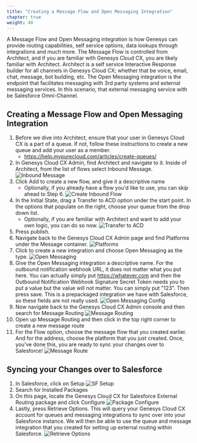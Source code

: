 ```yaml
---
title: "Creating a Message Flow and Open Messaging Integration"
chapter: true
weight: 40
---
```


A Message Flow and Open Messaging integration is how Genesys can provide routing capabilities, self service options, data lookups through integrations and much more. The Message Flow is controlled from Architect, and if you are familiar with Genesys Cloud CX, you are likely familiar with Architect. Architect is a self service Interactive Response builder for all channels in Genesys Cloud CX; whether that be voice, email, chat, message, bot building, etc. The Open Messaging integration is the endpoint that facilitates messaging with 3rd party systems and external messaging services. In this scenario, that external messaging service with be Salesforce Omni-Channel.

## Creating a Message Flow and Open Messaging Integration
1. Before we dive into Architect, ensure that your user in Genesys Cloud CX is a part of a queue. If not, follow these instructions to create a new queue and add your user as a member.
    - https://help.mypurecloud.com/articles/create-queues/
2. In Genesys Cloud CX Admin, find Architect and navigate to it. Inside of Architect, from the list of flows select Inbound Message.
![Inbound Message](/images/inboundMessage.jpg)
3. Click Add to create a new flow, and give it a descriptive name
    - Optionally, if you already have a flow you'd like to use, you can skip ahead to Step 6.
    ![Create Inbound Flow](/images/createInboundFlow.jpg)
4. In the Initial State, drag a Transfer to ACD option under the start point. In the options that populate on the right, choose your queue from the drop down list.
    - Optionally, if you are familiar with Architect and want to add your own logic, you can do so now.
    ![Transfer to ACD](/images/transferToACD.jpg)
5. Press publish.
6. Navigate back to the Genesys Cloud CX Admin page and find Platforms under the Message container.
![Platforms](/images/platforms.jpg)
7. Click to create a new integration and choose Open Messaging as the type.
![Open Messaging](/images/openMessaging.jpg)
8. Give the Open Messaging integration a descriptive name. For the outbound notification webhook URL, it does not matter what you put here. You can actually simply put https://whatever.com and then the Outbound Notification Webhook Signature Secret Token needs you to put a value but the value will not matter. You can simply put "123". Then press save. This is a prepackaged integration we have with Salesforce, so these fields are not really used.
![Open Messaging Config](/images/openMessagingConfig.jpg)
9. Now navigate back to the Genesys Cloud CX Admin console and then search for Message Routing
![Message Routing](/images/messageRouting.jpg)
10. Open up Message Routing and then click in the top right corner to create a new message route
11. For the Flow option, choose the message flow that you created earlier. And for the address, choose the platform that you just created. Once, you've done this, you are ready to sync your changes over to Salesforce!
![Message Route](/images/messageRoute.jpg)


## Syncing your Changes over to Salesforce
1. In Salesforce, click on Setup
![SF Setup](/images/SFSetup.jpg)
2. Search for Installed Packages
3. On this page, locate the Genesys Cloud CX for Salesforce External Routing package and click Configure
![Package Configure](/images/packageConfigure.jpg)
4. Lastly, press Retrieve Options. This will query your Genesys Cloud CX account for queues and messaging integrations to sync over into your Salesforce instance. We will then be able to use the queue and message integration that you created for setting up external routing within Salesforce.
![Retrieve Options](/images/retrieveOptions.jpg)
